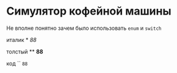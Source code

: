 # Симулятор кофейной машины

Не вполне понятно зачем было использовать `enum` и `switch`

италик * *88*

толстый **  **88**

код `` `88`